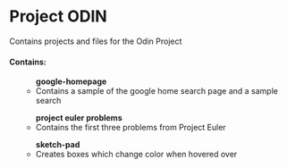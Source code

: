 # Project ODIN
Contains projects and files for the Odin Project</br>


<h4>Contains:</h4>
<ul> 
	<ul>
		<strong>google-homepage</strong>
		<li>Contains a sample of the google home search page and a sample search</li>
	</ul>
	<ul>
		<strong>project euler problems</strong>
		<li>Contains the first three problems from Project Euler</li>
	</ul>
	<ul>
		<strong>sketch-pad</strong>
		<li>Creates boxes which change color when hovered over</li>
	</ul>
</ul>